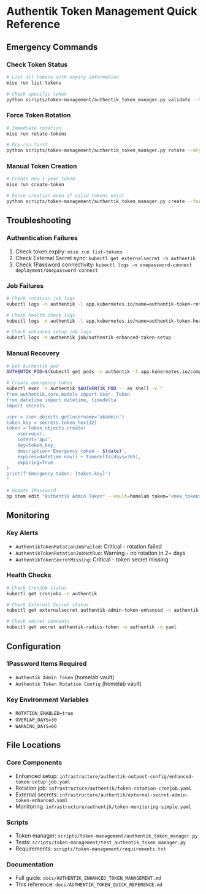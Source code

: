 # Authentik Token Management Quick Reference

## Emergency Commands

### Check Token Status
```bash
# List all tokens with expiry information
mise run list-tokens

# Check specific token
python scripts/token-management/authentik_token_manager.py validate --token <token>
```

### Force Token Rotation
```bash
# Immediate rotation
mise run rotate-tokens

# Dry run first
python scripts/token-management/authentik_token_manager.py rotate --dry-run
```

### Manual Token Creation
```bash
# Create new 1-year token
mise run create-token

# Force creation even if valid tokens exist
python scripts/token-management/authentik_token_manager.py create --force
```

## Troubleshooting

### Authentication Failures
1. Check token expiry: `mise run list-tokens`
2. Check External Secret sync: `kubectl get externalsecret -n authentik`
3. Check 1Password connectivity: `kubectl logs -n onepassword-connect deployment/onepassword-connect`

### Job Failures
```bash
# Check rotation job logs
kubectl logs -n authentik -l app.kubernetes.io/name=authentik-token-rotation

# Check health check logs
kubectl logs -n authentik -l app.kubernetes.io/name=authentik-token-health-check

# Check enhanced setup job logs
kubectl logs -n authentik job/authentik-enhanced-token-setup
```

### Manual Recovery
```bash
# Get Authentik pod
AUTHENTIK_POD=$(kubectl get pods -n authentik -l app.kubernetes.io/component=server -o jsonpath='{.items[0].metadata.name}')

# Create emergency token
kubectl exec -n authentik $AUTHENTIK_POD -- ak shell -c "
from authentik.core.models import User, Token
from datetime import datetime, timedelta
import secrets

user = User.objects.get(username='akadmin')
token_key = secrets.token_hex(32)
token = Token.objects.create(
    user=user,
    intent='api',
    key=token_key,
    description='Emergency token - $(date)',
    expires=datetime.now() + timedelta(days=365),
    expiring=True
)
print(f'Emergency token: {token.key}')
"

# Update 1Password
op item edit "Authentik Admin Token" --vault=homelab token="<new_token>"
```

## Monitoring

### Key Alerts
- `AuthentikTokenRotationJobFailed`: Critical - rotation failed
- `AuthentikTokenRotationJobNotRun`: Warning - no rotation in 2+ days
- `AuthentikTokenSecretMissing`: Critical - token secret missing

### Health Checks
```bash
# Check CronJob status
kubectl get cronjobs -n authentik

# Check External Secret status
kubectl get externalsecret authentik-admin-token-enhanced -n authentik

# Check secret contents
kubectl get secret authentik-radius-token -n authentik -o yaml
```

## Configuration

### 1Password Items Required
- `Authentik Admin Token` (homelab vault)
- `Authentik Token Rotation Config` (homelab vault)

### Key Environment Variables
- `ROTATION_ENABLED=true`
- `OVERLAP_DAYS=30`
- `WARNING_DAYS=60`

## File Locations

### Core Components
- Enhanced setup: `infrastructure/authentik-outpost-config/enhanced-token-setup-job.yaml`
- Rotation job: `infrastructure/authentik/token-rotation-cronjob.yaml`
- External secrets: `infrastructure/authentik/external-secret-admin-token-enhanced.yaml`
- Monitoring: `infrastructure/authentik/token-monitoring-simple.yaml`

### Scripts
- Token manager: `scripts/token-management/authentik_token_manager.py`
- Tests: `scripts/token-management/test_authentik_token_manager.py`
- Requirements: `scripts/token-management/requirements.txt`

### Documentation
- Full guide: `docs/AUTHENTIK_ENHANCED_TOKEN_MANAGEMENT.md`
- This reference: `docs/AUTHENTIK_TOKEN_QUICK_REFERENCE.md`